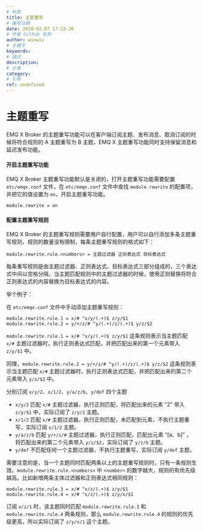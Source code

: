 ```yaml
---
# 标题
title: 主题重写
# 编写日期
date: 2020-02-07 17:15:26
# 作者 Github 名称
author: wivwiv
# 关键字
keywords:
# 描述
description:
# 分类
category: 
# 引用
ref: undefined
---
```


# 主题重写

EMQ X Broker 的主题重写功能可以在客户端订阅主题、发布消息、取消订阅的时候将符合规则的 A 主题重写为 B 主题，EMQ X 主题重写功能同时支持保留消息和延迟发布功能。

#### 开启主题重写功能

EMQ X Broker 主题重写功能默认是关闭的，打开主题重写功能需要配置 `etc/emqx.conf` 文件，在 `etc/emqx.conf` 文件中查找 `module.rewrite` 的配置项，并把它的值设置为 `on`，开启主题重写功能。

```
module.rewrite = on
```

#### 配置主题重写规则

EMQ X Broker 的主题重写规则需要用户自行配置，用户可以自行添加多条主题重写规则，规则的数量没有限制，每条主题重写规则的格式如下：

```
module.rewrite.rule.<numbers> = 主题过滤器 正则表达式 目标表达式
```

每条重写规则是由主题过滤器、正则表达式、目标表达式三部分组成的，三个表达式中间以空格分隔，当主题匹配规则中的主题过滤器的时候，使用正则替换将符合正则表达式的内容替换为目标表达式的内容。

举个例子：

在 `etc/emqx.conf` 文件中手动添加主题重写规则：

```
module.rewrite.rule.1 = x/# ^x/y/(.+)$ z/y/$1
module.rewrite.rule.2 = y/+/z/# ^y/(.+)/z/(.+)$ y/z/$2
```


`module.rewrite.rule.1 = x/# ^x/y/(.+)$ z/y/$1` 这条规则表示当主题匹配 `x/#` 主题过滤器时，执行正则表达式匹配，并把匹配出来的第一个元素带入 `z/y/$1` 中。

同理，`module.rewrite.rule.2 = y/+/z/# ^y/(.+)/z/(.+)$ y/z/$2` 这条规则表示当主题匹配 `x/#` 主题过滤器时，执行正则表达式匹配，并把匹配出来的第二个元素带入 `y/z/$2` 中。

分别订阅 `x/y/2`、`x/1/2`、`y/a/z/b`、`y/def` 四个主题

+ `x/y/2` 匹配 `x/#` 主题过滤器，执行正则匹配，将匹配出来的元素 "2" 带入 `z/y/$1` 中，实际订阅了 `z/y/2` 主题。
+ `x/1/2` 匹配 `x/#` 主题过滤器，执行正则匹配，未匹配到元素，不执行主题重写，实际订阅 `x/1/2` 主题。
+ `y/a/z/b` 匹配 `y/+/z/#` 主题过滤器，执行正则匹配，匹配出元素 “[a、b]” ，将匹配出来的第二个元素带入 `y/z/$2`，实际订阅了 `y/z/b` 主题。
+ `y/def` 不匹配任何一个主题过滤器，不执行主题重写，实际订阅 `y/def` 主题。

需要注意的是，当一个主题同时匹配两条以上的主题重写规则时，只有一条规则生效。`module.rewrite.rule.<numbers>` 中 `<number>` 的数字越大，规则的有优先级越高。比如新增两条主体过滤器和正则表达式相同规则：

```
module.rewrite.rule.3 = x/# ^x/z/(.+)$ z/y/$1
module.rewrite.rule.4 = x/# ^x/z/(.+)$ z/y/x/$1
```

订阅 `x/z/1` 时，该主题同时匹配 `module.rewrite.rule.3` 和 `module.rewrite.rule.4` 两条规则，那么 `module.rewrite.rule.4` 的规则的优先级更高，所以实际订阅了 `z/y/x/1` 这个主题。